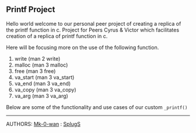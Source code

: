## Printf Project
Hello world welcome to our personal peer project of creating a replica of the printf function in c.
Project for Peers Cyrus & Victor which facilitates creation of a replica of printf function in c.  

Here will be focusing more on the use of the following function.
1. write (man 2 write)
2. malloc (man 3 malloc)
3. free (man 3 free)
4. va_start (man 3 va_start)
5. va_end (man 3 va_end)
6. va_copy (man 3 va_copy)
7. va_arg (man 3 va_arg)

Below are some of the functionality and use cases of our custom `_printf()`




***
AUTHORS: [Mk-0-wan](https://github.com/Mk-0-wan)
       : [SplugS](https://github.com/SPlugS)
